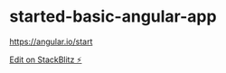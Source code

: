 # started-basic-angular-app

https://angular.io/start

[Edit on StackBlitz ⚡️](https://stackblitz.com/edit/started-basic-angular-app)
